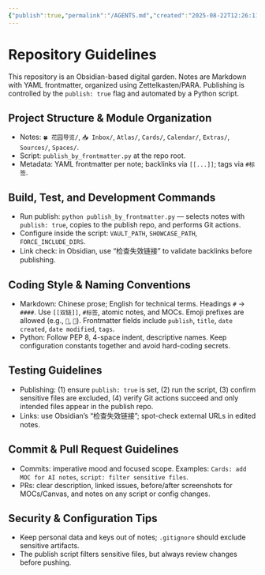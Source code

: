 ```yaml
---
{"publish":true,"permalink":"/AGENTS.md","created":"2025-08-22T12:26:11.781+08:00","modified":"2025-08-28T20:03:53.023+08:00","cssclasses":""}
---
```



# Repository Guidelines

This repository is an Obsidian-based digital garden. Notes are Markdown with YAML frontmatter, organized using Zettelkasten/PARA. Publishing is controlled by the `publish: true` flag and automated by a Python script.

## Project Structure & Module Organization
- Notes: `🍀 花园导览/`, `📥 Inbox/`, `Atlas/`, `Cards/`, `Calendar/`, `Extras/`, `Sources/`, `Spaces/`.
- Script: `publish_by_frontmatter.py` at the repo root.
- Metadata: YAML frontmatter per note; backlinks via `[[...]]`; tags via `#标签`.

## Build, Test, and Development Commands
- Run publish: `python publish_by_frontmatter.py` — selects notes with `publish: true`, copies to the publish repo, and performs Git actions.
- Configure inside the script: `VAULT_PATH`, `SHOWCASE_PATH`, `FORCE_INCLUDE_DIRS`.
- Link check: in Obsidian, use “检查失效链接” to validate backlinks before publishing.

## Coding Style & Naming Conventions
- Markdown: Chinese prose; English for technical terms. Headings `#` → `####`. Use `[[双链]]`, `#标签`, atomic notes, and MOCs. Emoji prefixes are allowed (e.g., `🧰`, `📂`). Frontmatter fields include `publish`, `title`, `date created`, `date modified`, `tags`.
- Python: Follow PEP 8, 4-space indent, descriptive names. Keep configuration constants together and avoid hard-coding secrets.

## Testing Guidelines
- Publishing: (1) ensure `publish: true` is set, (2) run the script, (3) confirm sensitive files are excluded, (4) verify Git actions succeed and only intended files appear in the publish repo.
- Links: use Obsidian’s “检查失效链接”; spot-check external URLs in edited notes.

## Commit & Pull Request Guidelines
- Commits: imperative mood and focused scope. Examples: `Cards: add MOC for AI notes`, `script: filter sensitive files`.
- PRs: clear description, linked issues, before/after screenshots for MOCs/Canvas, and notes on any script or config changes.

## Security & Configuration Tips
- Keep personal data and keys out of notes; `.gitignore` should exclude sensitive artifacts.
- The publish script filters sensitive files, but always review changes before pushing.

